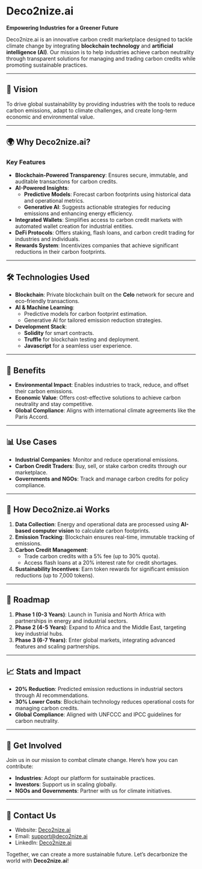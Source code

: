 # Deco2nize.ai

**Empowering Industries for a Greener Future**

Deco2nize.ai is an innovative carbon credit marketplace designed to tackle climate change by integrating **blockchain technology** and **artificial intelligence (AI)**. Our mission is to help industries achieve carbon neutrality through transparent solutions for managing and trading carbon credits while promoting sustainable practices.

---

## 🚀 **Vision**
To drive global sustainability by providing industries with the tools to reduce carbon emissions, adapt to climate challenges, and create long-term economic and environmental value.

---

## 🌍 **Why Deco2nize.ai?**

### **Key Features**
- **Blockchain-Powered Transparency**: Ensures secure, immutable, and auditable transactions for carbon credits.
- **AI-Powered Insights**:
  - **Predictive Models**: Forecast carbon footprints using historical data and operational metrics.
  - **Generative AI**: Suggests actionable strategies for reducing emissions and enhancing energy efficiency.
- **Integrated Wallets**: Simplifies access to carbon credit markets with automated wallet creation for industrial entities.
- **DeFi Protocols**: Offers staking, flash loans, and carbon credit trading for industries and individuals.
- **Rewards System**: Incentivizes companies that achieve significant reductions in their carbon footprints.

---

## 🛠️ **Technologies Used**
- **Blockchain**: Private blockchain built on the **Celo** network for secure and eco-friendly transactions.
- **AI & Machine Learning**:
  - Predictive models for carbon footprint estimation.
  - Generative AI for tailored emission reduction strategies.
- **Development Stack**:
  - **Solidity** for smart contracts.
  - **Truffle** for blockchain testing and deployment.
  - **Javascript** for a seamless user experience.

---

## 🌟 **Benefits**
- **Environmental Impact**: Enables industries to track, reduce, and offset their carbon emissions.
- **Economic Value**: Offers cost-effective solutions to achieve carbon neutrality and stay competitive.
- **Global Compliance**: Aligns with international climate agreements like the Paris Accord.

---

## 📊 **Use Cases**
- **Industrial Companies**: Monitor and reduce operational emissions.
- **Carbon Credit Traders**: Buy, sell, or stake carbon credits through our marketplace.
- **Governments and NGOs**: Track and manage carbon credits for policy compliance.

---

## 🌟 **How Deco2nize.ai Works**
1. **Data Collection**: Energy and operational data are processed using **AI-based computer vision** to calculate carbon footprints.
2. **Emission Tracking**: Blockchain ensures real-time, immutable tracking of emissions.
3. **Carbon Credit Management**:
   - Trade carbon credits with a 5% fee (up to 30% quota).
   - Access flash loans at a 20% interest rate for credit shortages.
4. **Sustainability Incentives**: Earn token rewards for significant emission reductions (up to 7,000 tokens).

---

## 🧩 **Roadmap**
1. **Phase 1 (0-3 Years)**: Launch in Tunisia and North Africa with partnerships in energy and industrial sectors.
2. **Phase 2 (4-5 Years)**: Expand to Africa and the Middle East, targeting key industrial hubs.
3. **Phase 3 (6-7 Years)**: Enter global markets, integrating advanced features and scaling partnerships.

---

## 📈 **Stats and Impact**
- **20% Reduction**: Predicted emission reductions in industrial sectors through AI recommendations.
- **30% Lower Costs**: Blockchain technology reduces operational costs for managing carbon credits.
- **Global Compliance**: Aligned with UNFCCC and IPCC guidelines for carbon neutrality.

---

## 🤝 **Get Involved**
Join us in our mission to combat climate change. Here’s how you can contribute:
- **Industries**: Adopt our platform for sustainable practices.
- **Investors**: Support us in scaling globally.
- **NGOs and Governments**: Partner with us for climate initiatives.

---

## 📩 **Contact Us**
- Website: [Deco2nize.ai](https://deco2nize.ai)
- Email: support@deco2nize.ai
- LinkedIn: [Deco2nize.ai](https://linkedin.com/company/deco2nize-ai)

Together, we can create a more sustainable future. Let’s decarbonize the world with **Deco2nize.ai**!
